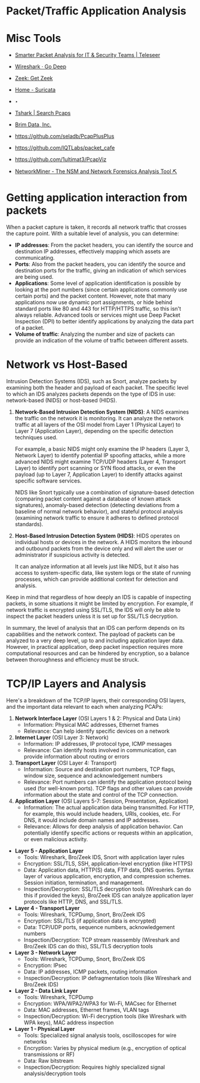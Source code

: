 # Packet/Traffic Application Analysis

# Misc Tools

- [Smarter Packet Analysis for IT & Security Teams | Teleseer](https://teleseer.com/)
- [Wireshark · Go Deep](https://www.wireshark.org/)
- [Zeek: Get Zeek](https://zeek.org/get-zeek/)
- [Home - Suricata](https://suricata.io/)

- ‣
- [Tshark | Search Pcaps](https://tshark.dev/search/)
- [Brim Data, Inc.](https://www.brimdata.io/)
- https://github.com/seladb/PcapPlusPlus
- https://github.com/IQTLabs/packet_cafe
- https://github.com/1ultimat3/PcapViz
- [NetworkMiner - The NSM and Network Forensics Analysis Tool ⛏](https://www.netresec.com/?page=NetworkMiner)

# Getting application interaction from packets

When a packet capture is taken, it records all network traffic that crosses the capture point. With a suitable level of analysis, you can determine:

- **IP addresses**: From the packet headers, you can identify the source and destination IP addresses, effectively mapping which assets are communicating.
- **Ports**: Also from the packet headers, you can identify the source and destination ports for the traffic, giving an indication of which services are being used.
- **Applications**: Some level of application identification is possible by looking at the port numbers (since certain applications commonly use certain ports) and the packet content. However, note that many applications now use dynamic port assignments, or hide behind standard ports like 80 and 443 for HTTP/HTTPS traffic, so this isn't always reliable. Advanced tools or services might use Deep Packet Inspection (DPI) to better identify applications by analyzing the data part of a packet.
- **Volume of traffic**: Analyzing the number and size of packets can provide an indication of the volume of traffic between different assets.

# Network vs Host-Based

Intrusion Detection Systems (IDS), such as Snort, analyze packets by examining both the header and payload of each packet. The specific level to which an IDS analyzes packets depends on the type of IDS in use: network-based (NIDS) or host-based (HIDS).

1. **Network-Based Intrusion Detection System (NIDS)**: A NIDS examines the traffic on the network it is monitoring. It can analyze the network traffic at all layers of the OSI model from Layer 1 (Physical Layer) to Layer 7 (Application Layer), depending on the specific detection techniques used.
    
    For example, a basic NIDS might only examine the IP headers (Layer 3, Network Layer) to identify potential IP spoofing attacks, while a more advanced NIDS might examine TCP/UDP headers (Layer 4, Transport Layer) to identify port scanning or SYN flood attacks, or even the payload (up to Layer 7, Application Layer) to identify attacks against specific software services.
    
    NIDS like Snort typically use a combination of signature-based detection (comparing packet content against a database of known attack signatures), anomaly-based detection (detecting deviations from a baseline of normal network behavior), and stateful protocol analysis (examining network traffic to ensure it adheres to defined protocol standards).
    
2. **Host-Based Intrusion Detection System (HIDS)**: HIDS operates on individual hosts or devices in the network. A HIDS monitors the inbound and outbound packets from the device only and will alert the user or administrator if suspicious activity is detected.
    
    It can analyze information at all levels just like NIDS, but it also has access to system-specific data, like system logs or the state of running processes, which can provide additional context for detection and analysis.
    

Keep in mind that regardless of how deeply an IDS is capable of inspecting packets, in some situations it might be limited by encryption. For example, if network traffic is encrypted using SSL/TLS, the IDS will only be able to inspect the packet headers unless it is set up for SSL/TLS decryption.

In summary, the level of analysis that an IDS can perform depends on its capabilities and the network context. The payload of packets can be analyzed to a very deep level, up to and including application layer data. However, in practical application, deep packet inspection requires more computational resources and can be hindered by encryption, so a balance between thoroughness and efficiency must be struck.

# TCP/IP Layers and Analysis

Here's a breakdown of the TCP/IP layers, their corresponding OSI layers, and the important data relevant to each when analyzing PCAPs:

1. **Network Interface Layer** (OSI Layers 1 & 2: Physical and Data Link)
    - Information: Physical MAC addresses, Ethernet frames
    - Relevance: Can help identify specific devices on a network
2. **Internet Layer** (OSI Layer 3: Network)
    - Information: IP addresses, IP protocol type, ICMP messages
    - Relevance: Can identify hosts involved in communication, can provide information about routing or errors
3. **Transport Layer** (OSI Layer 4: Transport)
    - Information: Source and destination port numbers, TCP flags, window size, sequence and acknowledgement numbers
    - Relevance: Port numbers can identify the application protocol being used (for well-known ports). TCP flags and other values can provide information about the state and control of the TCP connection.
4. **Application Layer** (OSI Layers 5-7: Session, Presentation, Application)
    - Information: The actual application data being transmitted. For HTTP, for example, this would include headers, URIs, cookies, etc. For DNS, it would include domain names and IP addresses.
    - Relevance: Allows for deep analysis of application behavior. Can potentially identify specific actions or requests within an application, or even malicious activity.

- **Layer 5 - Application Layer**
    - Tools: Wireshark, Bro/Zeek IDS, Snort with application layer rules
    - Encryption: SSL/TLS, SSH, application-level encryption (like HTTPS)
    - Data: Application data, HTTP(S) data, FTP data, DNS queries. Syntax layer of various application, encryption, and compression schemes. Session initiation, termination, and management.
    - Inspection/Decryption: SSL/TLS decryption tools (Wireshark can do this if provided the keys), Bro/Zeek IDS can analyze application layer protocols like HTTP, DNS, and SSL/TLS.
- **Layer 4 - Transport Layer**
    - Tools: Wireshark, TCPDump, Snort, Bro/Zeek IDS
    - Encryption: SSL/TLS (if application data is encrypted)
    - Data: TCP/UDP ports, sequence numbers, acknowledgement numbers
    - Inspection/Decryption: TCP stream reassembly (Wireshark and Bro/Zeek IDS can do this), SSL/TLS decryption tools
- **Layer 3 - Network Layer**
    - Tools: Wireshark, TCPDump, Snort, Bro/Zeek IDS
    - Encryption: IPsec
    - Data: IP addresses, ICMP packets, routing information
    - Inspection/Decryption: IP defragmentation tools (like Wireshark and Bro/Zeek IDS)
- **Layer 2 - Data Link Layer**
    - Tools: Wireshark, TCPDump
    - Encryption: WPA/WPA2/WPA3 for Wi-Fi, MACsec for Ethernet
    - Data: MAC addresses, Ethernet frames, VLAN tags
    - Inspection/Decryption: Wi-Fi decryption tools (like Wireshark with WPA keys), MAC address inspection
- **Layer 1 - Physical Layer**
    - Tools: Specialized signal analysis tools, oscilloscopes for wire networks
    - Encryption: Varies by physical medium (e.g., encryption of optical transmissions or RF)
    - Data: Raw bitstream
    - Inspection/Decryption: Requires highly specialized signal analysis/decryption tools
